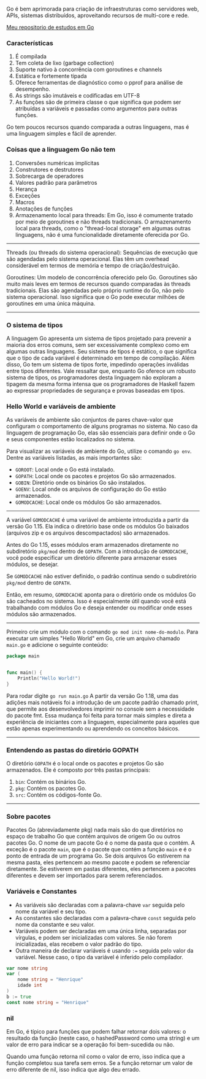 Go é bem aprimorada para criação de infraestruturas como servidores web, APIs, sistemas distribuídos, aproveitando recursos de multi-core e rede.

[Meu repositorio de estudos em Go](https://github.com/HenriqueMartinsBotelho/programming_languages/tree/main/go)

### Características

1. É compilada
1. Tem coleta de lixo (garbage collection)
1. Suporte nativo à concorrência com goroutines e channels
1. Estática e fortemente tipada
1. Oferece ferramentas de diagnóstico como o pprof para análise de desempenho.
1. As strings são imutáveis e codificadas em UTF-8
1. As funções são de primeira classe o que significa que podem ser atribuídas a variáveis e passadas como argumentos para outras funções.

Go tem poucos recursos quando comparada a outras linguagens, mas é uma linguagem simples e fácil de aprender.

### Coisas que a linguagem Go não tem

1. Conversões numéricas implícitas
2. Construtores e destrutores
3. Sobrecarga de operadores
4. Valores padrão para parâmetros
5. Herança
6. Exceções
7. Macros
8. Anotações de funções
9. Armazenamento local para threads: Em Go, isso é comumente tratado por meio de goroutines e não threads tradicionais. O armazenamento local para threads, como o "thread-local storage" em algumas outras linguagens, não é uma funcionalidade diretamente oferecida por Go.

---

Threads (ou threads do sistema operacional): Sequências de execução que são agendadas pelo sistema operacional. Elas têm um overhead considerável em termos de memória e tempo de criação/destruição.

Goroutines: Um modelo de concorrência oferecido pelo Go. Goroutines são muito mais leves em termos de recursos quando comparadas às threads tradicionais. Elas são agendadas pelo próprio runtime do Go, não pelo sistema operacional. Isso significa que o Go pode executar milhões de goroutines em uma única máquina.

---

### O sistema de tipos

A linguagem Go apresenta um sistema de tipos projetado para prevenir a maioria dos erros comuns, sem ser excessivamente complexo como em algumas outras linguagens. Seu sistema de tipos é estático, o que significa que o tipo de cada variável é determinado em tempo de compilação. Além disso, Go tem um sistema de tipos forte, impedindo operações inválidas entre tipos diferentes. Vale ressaltar que, enquanto Go oferece um robusto sistema de tipos, os programadores desta linguagem não exploram a tipagem da mesma forma intensa que os programadores de Haskell fazem ao expressar propriedades de segurança e provas baseadas em tipos.

### Hello World e variáveis de ambiente

As variáveis de ambiente são conjuntos de pares chave-valor que configuram o comportamento de alguns programas no sistema. No caso da linguagem de programação Go, elas são essenciais para definir onde o Go e seus componentes estão localizados no sistema.

Para visualizar as variáveis de ambiente do Go, utilize o comando `go env`. Dentre as variáveis listadas, as mais importantes são:

- `GOROOT`: Local onde o Go está instalado.
- `GOPATH`: Local onde os pacotes e projetos Go são armazenados.
- `GOBIN`: Diretório onde os binários Go são instalados.
- `GOENV`: Local onde os arquivos de configuração do Go estão armazenados.
- `GOMODCACHE`: Local onde os módulos Go são armazenados.

---

A variável `GOMODCACHE` é uma variável de ambiente introduzida a partir da versão Go 1.15. Ela indica o diretório base onde os módulos Go baixados (arquivos zip e os arquivos descompactados) são armazenados.

Antes do Go 1.15, esses módulos eram armazenados diretamente no subdiretório `pkg/mod` dentro de `GOPATH`. Com a introdução de `GOMODCACHE`, você pode especificar um diretório diferente para armazenar esses módulos, se desejar.

Se `GOMODCACHE` não estiver definido, o padrão continua sendo o subdiretório `pkg/mod` dentro de `GOPATH`.

Então, em resumo, `GOMODCACHE` aponta para o diretório onde os módulos Go são cacheados no sistema. Isso é especialmente útil quando você está trabalhando com módulos Go e deseja entender ou modificar onde esses módulos são armazenados.

---

Primeiro crie um módulo com o comando `go mod init nome-do-modulo`. Para executar um simples "Hello World" em Go, crie um arquivo chamado `main.go` e adicione o seguinte conteúdo:

```go
package main


func main() {
    Println("Hello World!")
}
```

Para rodar digite `go run main.go`
A partir da versão Go 1.18, uma das adições mais notáveis foi a introdução de um pacote padrão chamado print, que permite aos desenvolvedores imprimir no console sem a necessidade do pacote fmt. Essa mudança foi feita para tornar mais simples e direta a experiência de iniciantes com a linguagem, especialmente para aqueles que estão apenas experimentando ou aprendendo os conceitos básicos.

---

### Entendendo as pastas do diretório GOPATH

O diretório `GOPATH` é o local onde os pacotes e projetos Go são armazenados. Ele é composto por três pastas principais:

1. `bin`: Contém os binários Go.
2. `pkg`: Contém os pacotes Go.
3. `src`: Contém os códigos-fonte Go.

---

### Sobre pacotes

Pacotes Go (abreviadamente pkg) nada mais são do que diretórios no espaço de trabalho Go que contém arquivos de origem Go ou outros pacotes Go.
O nome de um pacote Go é o nome da pasta que o contém. A exceção é o pacote `main`, que é o pacote que contém a função `main` e é o ponto de entrada de um programa Go.
Se dois arquivos Go estiverem na mesma pasta, eles pertencem ao mesmo pacote e podem se referenciar diretamente. Se estiverem em pastas diferentes, eles pertencem a pacotes diferentes e devem ser importados para serem referenciados.

### Variáveis e Constantes

- As variáveis são declaradas com a palavra-chave `var` seguida pelo nome da variável e seu tipo.
- As constantes são declaradas com a palavra-chave `const` seguida pelo nome da constante e seu valor.
- Variáveis podem ser declaradas em uma única linha, separadas por vírgulas, e podem ser inicializadas com valores. Se não forem inicializadas, elas recebem o valor padrão do tipo.
- Outra maneira de declarar variáveis é usando `:=` seguida pelo valor da variável. Nesse caso, o tipo da variável é inferido pelo compilador.

```go
var nome string
var (
    nome string = "Henrique"
    idade int
)
b := true
const nome string = "Henrique"
```

### nil

Em Go, é típico para funções que podem falhar retornar dois valores: o resultado da função (neste caso, o hashedPassword como uma string) e um valor de erro para indicar se a operação foi bem-sucedida ou não.

Quando uma função retorna nil como o valor de erro, isso indica que a função completou sua tarefa sem erros. Se a função retornar um valor de erro diferente de nil, isso indica que algo deu errado.
